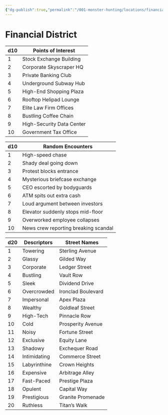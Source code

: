 ```yaml
---
{"dg-publish":true,"permalink":"/001-monster-hunting/locations/financial/"}
---
```


# **Financial District**

| d10 | Points of Interest        |
| --- | ------------------------- |
| 1   | Stock Exchange Building   |
| 2   | Corporate Skyscraper HQ   |
| 3   | Private Banking Club      |
| 4   | Underground Subway Hub    |
| 5   | High-End Shopping Plaza   |
| 6   | Rooftop Helipad Lounge    |
| 7   | Elite Law Firm Offices    |
| 8   | Bustling Coffee Chain     |
| 9   | High-Security Data Center |
| 10  | Government Tax Office     |

|d10|Random Encounters|
|---|---|
|1|High-speed chase|
|2|Shady deal going down|
|3|Protest blocks entrance|
|4|Mysterious briefcase exchange|
|5|CEO escorted by bodyguards|
|6|ATM spits out extra cash|
|7|Loud argument between investors|
|8|Elevator suddenly stops mid-floor|
|9|Overworked employee collapses|
|10|News crew reporting breaking scandal|

| d20 | Descriptors  | Street Names       |
| --- | ------------ | ------------------ |
| 1   | Towering     | Sterling Avenue    |
| 2   | Glassy       | Gilded Way         |
| 3   | Corporate    | Ledger Street      |
| 4   | Bustling     | Vault Row          |
| 5   | Sleek        | Dividend Drive     |
| 6   | Overcrowded  | Ironclad Boulevard |
| 7   | Impersonal   | Apex Plaza         |
| 8   | Wealthy      | Goldleaf Street    |
| 9   | High-Tech    | Pinnacle Row       |
| 10  | Cold         | Prosperity Avenue  |
| 11  | Noisy        | Fortune Street     |
| 12  | Exclusive    | Equity Lane        |
| 13  | Shadowy      | Exchequer Road     |
| 14  | Intimidating | Commerce Street    |
| 15  | Labyrinthine | Crown Heights      |
| 16  | Expensive    | Arbitrage Alley    |
| 17  | Fast-Paced   | Prestige Plaza     |
| 18  | Opulent      | Capital Way        |
| 19  | Prestigious  | Granite Promenade  |
| 20  | Ruthless     | Titan’s Walk       |

